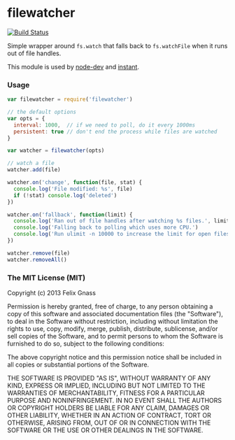 # filewatcher

[![Build Status](https://travis-ci.org/fgnass/filewatcher.png?branch=master)](https://travis-ci.org/fgnass/filewatcher)

Simple wrapper around `fs.watch` that falls back to `fs.watchFile` when it runs
out of file handles.

This module is used by [node-dev](https://npmjs.org/package/node-dev)
and [instant](https://npmjs.org/package/instant).

### Usage

```js
var filewatcher = require('filewatcher')

// the default options
var opts = {
  interval: 1000,  // if we need to poll, do it every 1000ms
  persistent: true // don't end the process while files are watched
}

var watcher = filewatcher(opts)

// watch a file
watcher.add(file)

watcher.on('change', function(file, stat) {
  console.log('File modified: %s', file)
  if (!stat) console.log('deleted')
})

watcher.on('fallback', function(limit) {
  console.log('Ran out of file handles after watching %s files.', limit)
  console.log('Falling back to polling which uses more CPU.')
  console.log('Run ulimit -n 10000 to increase the limit for open files.')
})

watcher.remove(file)
watcher.removeAll()
```

### The MIT License (MIT)

Copyright (c) 2013 Felix Gnass

Permission is hereby granted, free of charge, to any person obtaining a copy
of this software and associated documentation files (the "Software"), to deal
in the Software without restriction, including without limitation the rights
to use, copy, modify, merge, publish, distribute, sublicense, and/or sell
copies of the Software, and to permit persons to whom the Software is
furnished to do so, subject to the following conditions:

The above copyright notice and this permission notice shall be included in
all copies or substantial portions of the Software.

THE SOFTWARE IS PROVIDED "AS IS", WITHOUT WARRANTY OF ANY KIND, EXPRESS OR
IMPLIED, INCLUDING BUT NOT LIMITED TO THE WARRANTIES OF MERCHANTABILITY,
FITNESS FOR A PARTICULAR PURPOSE AND NONINFRINGEMENT. IN NO EVENT SHALL THE
AUTHORS OR COPYRIGHT HOLDERS BE LIABLE FOR ANY CLAIM, DAMAGES OR OTHER
LIABILITY, WHETHER IN AN ACTION OF CONTRACT, TORT OR OTHERWISE, ARISING FROM,
OUT OF OR IN CONNECTION WITH THE SOFTWARE OR THE USE OR OTHER DEALINGS IN
THE SOFTWARE.
